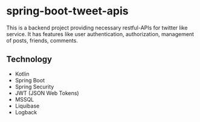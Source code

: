 # spring-boot-tweet-apis
‭This is a backend project providing necessary‬‭ restful-APIs ‬‭for twitter like service. It has features‬‭ like user‬
‭authentication, authorization, management of posts, friends, comments‬‭.

## Technology
* Kotlin
* Spring Boot
* Spring Security
* JWT (JSON Web Tokens)
* MSSQL
* Liquibase
* Logback
